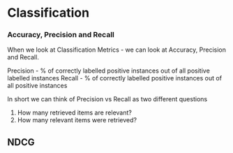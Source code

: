 
# Classification

### Accuracy, Precision and Recall

When we look at Classification Metrics - we can look at Accuracy, Precision and Recall. 

Precision - % of correctly labelled positive instances out of all positive labelled instances
Recall - % of correctly labelled positive instances out of all positive instances

In short we can think of Precision vs Recall as two different questions

1. How many retrieved items are relevant?
2. How many relevant items were retrieved?

## NDCG



